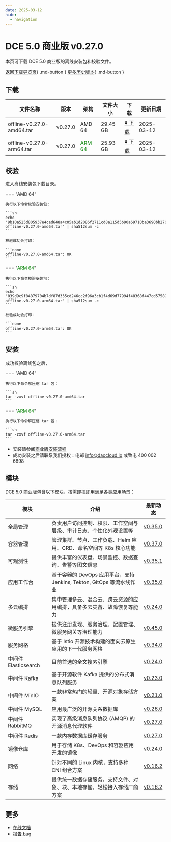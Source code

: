 ```yaml
---
date: 2025-03-12
hide:
  - navigation
---
```


# DCE 5.0 商业版 v0.27.0

本页可下载 DCE 5.0 商业版的离线安装包和校验文件。

[返回下载导览页](../index.md#_2){ .md-button } [更多历史版本](./dce5-installer-history.md){ .md-button }

## 下载

| 文件名称 | 版本 | 架构 | 文件大小 | 下载 | 更新日期 |
| ------- | --- | ---- | ------ | --- | ------- |
| offline-v0.27.0-amd64.tar | v0.27.0 | AMD 64 | 29.45 GB | [:arrow_down: 下载](https://qiniu-download-public.daocloud.io/DaoCloud_Enterprise/dce5/offline-v0.27.0-amd64.tar) | 2025-03-12 |
| offline-v0.27.0-arm64.tar | v0.27.0 | <font color="green">ARM 64</font> | 25.93 GB | [:arrow_down: 下载](https://qiniu-download-public.daocloud.io/DaoCloud_Enterprise/dce5/offline-v0.27.0-arm64.tar) | 2025-03-12 |

## 校验

进入离线安装包下载目录。

=== "AMD 64"

    执行以下命令校验安装包：

    ```sh
    echo "9b10a525d805937e4cad648a4c05ab1d2086f2711cd8a115d5b90a69710ba3690bb276bb49c2c835109e43f35de1c93eb24defb5525f0a1ad72dffbdaf9c0477  offline-v0.27.0-amd64.tar" | sha512sum -c
    ```

    校验成功会打印：

    ```none
    offline-v0.27.0-amd64.tar: OK
    ```

=== "<font color="green">ARM 64</font>"

    执行以下命令校验安装包：

    ```sh
    echo "039d9c9f84879704b7df87d335cd246cc2f96a3cb1f4d69d77994f48368f447cd5758724aaf6773c094ec000d38cf70ba8e283b288309ba9f8e9d19f9d37aa3c  offline-v0.27.0-arm64.tar" | sha512sum -c
    ```

    校验成功会打印：

    ```none
    offline-v0.27.0-arm64.tar: OK
    ```

## 安装

成功校验离线包之后，

=== "AMD 64"

    执行以下命令解压缩 tar 包：

    ```sh
    tar -zxvf offline-v0.27.0-amd64.tar
    ```

=== "<font color="green">ARM 64</font>"

    执行以下命令解压缩 tar 包：

    ```sh
    tar -zxvf offline-v0.27.0-arm64.tar
    ```

- 安装请参阅[商业版安装流程](../../install/commercial/start-install.md)
- 成功安装之后请联系我们授权：电邮 info@daocloud.io 或致电 400 002 6898

## 模块

DCE 5.0 商业版包含以下模块，按需即插即用满足各类应用场景：

| 模块 | 介绍 | 最新动态 |
| ---- | --- | ------ |
| 全局管理 | 负责用户访问控制、权限、工作空间与层级、审计日志、个性化外观设置等 | [v0.35.0](../../ghippo/intro/release-notes.md#v0350) |
| 容器管理 | 管理集群、节点、工作负载、Helm 应用、CRD、命名空间等 K8s 核心功能 | [v0.37.0](../../kpanda/intro/release-notes.md#v0370) |
| 可观测性 | 提供丰富的仪表盘、场景监控、数据查询、告警等图文信息 | [v0.35.1](../../insight/intro/release-notes.md#v0351) |
| 应用工作台 | 基于容器的 DevOps 应用平台，支持 Jenkins, Tekton, GitOps 等流水线作业 | [v0.35.0](../../amamba/intro/release-notes.md#v0350) |
| 多云编排 | 集中管理多云、混合云、跨云资源的应用编排，具备多云灾备、故障恢复等能力 | [v0.24.0](../../kairship/intro/release-notes.md#v0240) |
| 微服务引擎 | 提供注册发现、服务治理、配置管理、微服务网关等治理能力 | [v0.45.0](../../skoala/intro/release-notes.md#v0450) |
| 服务网格 | 基于 Istio 开源技术构建的面向云原生应用的下一代服务网格 | [v0.34.0](../../mspider/intro/release-notes.md#v0340) |
| 中间件 Elasticsearch | 目前首选的全文搜索引擎 | [v0.24.0](../../middleware/elasticsearch/release-notes.md#v0240) |
| 中间件 Kafka | 基于开源软件 Kafka 提供的分布式消息队列服务 | [v0.23.0](../../middleware/kafka/release-notes.md#v0230) |
| 中间件 MinIO | 一款非常热门的轻量、开源对象存储方案 | [v0.21.0](../../middleware/minio/release-notes.md#v0210) |
| 中间件 MySQL | 应用最广泛的开源关系数据库 | [v0.26.0](../../middleware/mysql/release-notes.md#v0260) |
| 中间件 RabbitMQ | 实现了高级消息队列协议 (AMQP) 的开源消息代理软件 | [v0.27.0](../../middleware/rabbitmq/release-notes.md#v0270) |
| 中间件 Redis | 一款内存数据库缓存服务 | [v0.27.0](../../middleware/redis/release-notes.md#v0270) |
| 镜像仓库 | 用于存储 K8s、DevOps 和容器应用开发的镜像 | [v0.24.0](../../kangaroo/intro/release-notes.md#v0240) |
| 网络 | 针对不同的 Linux 内核，支持多种 CNI 组合方案 | [v0.16.2](../../network/intro/release-notes.m#v0162) |
| 存储 | 提供统一数据存储服务，支持文件、对象、块、本地存储，轻松接入存储厂商方案 | [v0.16.2](../../storage/hwameistor/release-notes.md) |

## 更多

- [在线文档](../../dce/index.md)
- [报告 bug](https://github.com/DaoCloud/DaoCloud-docs/issues)
